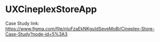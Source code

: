 # UXCineplexStoreApp

Case Study link: https://www.figma.com/file/nIuFzaEkNKguIdSeveMoBj/Cineplex-Store-Case-Study?node-id=5%3A3
